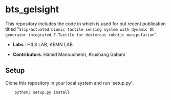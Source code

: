 # bts_gelsight
This repository includes the code in which is used for out recent publication titled "`Slip-actuated bionic tactile sensing system with dynamic DC generator integrated E-Textile for dexterous robotic manipulation`".

- **Labs** :  HILS LAB, AEMN LAB 

- **Contributors**: Hamid Manouchehri, Krushang Gabani


## Setup

Clone this repository in your local system and run 'setup.py':

```
    python3 setup.py install
```
